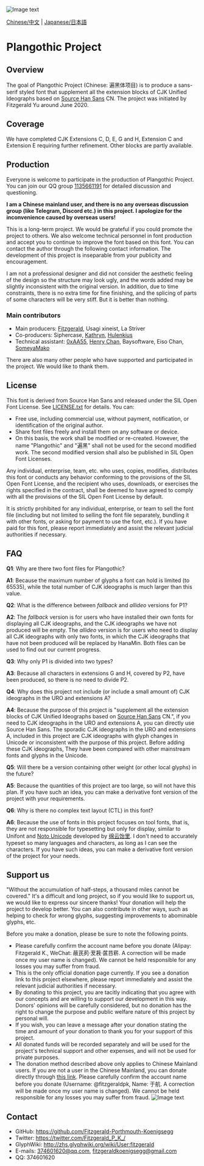 ![Image text](https://github.com/Fitzgerald-Porthmouth-Koenigsegg/Plangothic/blob/main/pic/31.png)

[Chinese/中文](README.md) | [Japanese/日本語](README.ja.md)

# Plangothic Project

## Overview
The goal of Plangothic Project (Chinese: 遍黑体项目) is to produce a sans-serif styled font that supplement all the extension blocks of CJK Unified Ideographs based on [Source Han Sans](https://github.com/adobe-fonts/source-han-sans) CN. The project was initiated by Fitzgerald Yu around June 2020.

## Coverage

We have completed CJK Extensions C, D, E, G and H, Extension C and Extension E requiring further refinement. Other blocks are partly available.

## Production

Everyone is welcome to participate in the production of Plangothic Project. You can join our QQ group [1135661191](https://jq.qq.com/?_wv=1027&k=xRTzFAfD) for detailed discussion and questioning.

**I am a Chinese mainland user, and there is no any overseas discussion group (like Telegram, Discord etc.) in this project. I apologize for the inconvenience caused by overseas users!**

This is a long-term project. We would be grateful if you could promote the project to others. We also welcome technical personnel in font production and accept you to continue to improve the font based on this font. You can contact the author through the following contact information. The development of this project is inseparable from your publicity and encouragement.

I am not a professional designer and did not consider the aesthetic feeling of the design so the structure may look ugly, and the words added may be slightly inconsistent with the original version. In addition, due to time constraints, there is no extra time for fine finishing, and the splicing of parts of some characters will be very stiff. But it is better than nothing.

### Main contributors
- Main producers: [Fitzgerald](https://github.com/Fitzgerald-Porthmouth-Koenigsegg), Usagi xineist, La Striver
- Co-producers: Siphercase, [Kathryn](https://github.com/KathrynCG), [Hulenkius](https://github.com/Hulenkius)
- Technical assistant: [0xAA55](https://github.com/0xAA55), [Henry Chan](https://github.com/hfhchan), Baysoftware, Eiso Chan, [SomeyaMako](https://github.com/SomeyaMako)

There are also many other people who have supported and participated in the project. We would like to thank them.

## License
This font is derived from Source Han Sans and released under the SIL Open Font License. See [LICENSE.txt](LICENSE.txt) for details. You can:

- Free use, including commercial use, without payment, notification, or identification of the original author.
- Share font files freely and install them on any software or device.
- On this basis, the work shall be modified or re-created. However, the name "Plangothic" and "遍黑" shall not be used for the second modified work. The second modified version shall also be published in SIL Open Font Licenses.

Any individual, enterprise, team, etc. who uses, copies, modifies, distributes this font or conducts any behavior conforming to the provisions of the SIL Open Font License, and the recipient who uses, downloads, or exercises the rights specified in the contract, shall be deemed to have agreed to comply with all the provisions of the SIL Open Font License by default.

It is strictly prohibited for any individual, enterprise, or team to sell the font file (including but not limited to selling the font file separately, bundling it with other fonts, or asking for payment to use the font, etc.). If you have paid for this font, please report immediately and assist the relevant judicial authorities if necessary.

## FAQ
**Q1**: Why are there two font files for Plangothic?

**A1**: Because the maximum number of glyphs a font can hold is limited (to 65535), while the total number of CJK ideographs is much larger than this value.

**Q2**: What is the difference between *fallback* and *allideo* versions for P1?

**A2**: The *fallback* version is for users who have installed their own fonts for displaying all CJK ideographs, and the CJK ideographs we have not produced will be empty. The *allideo* version is for users who need to display all CJK ideographs with only two fonts, in which the CJK ideographs that have not been produced will be replaced by HanaMin. Both files can be used to find out our current progress.

**Q3**: Why only P1 is divided into two types?

**A3**: Because all characters in extensions G and H, covered by P2, have been produced, so there is no need to divide P2.

**Q4**: Why does this project not include (or include a small amount of) CJK ideographs in the URO and extensions A?

**A4**: Because the purpose of this project is "supplement all the extension blocks of CJK Unified Ideographs based on [Source Han Sans](https://github.com/adobe-fonts/source-han-sans) CN.", if you need to CJK ideographs in the URO and extensions A, you can directly use Source Han Sans. The sporadic CJK ideographs in the URO and extensions A, included in this project are CJK ideographs with glyph changes in Unicode or inconsistent with the purpose of this project. Before adding these CJK ideographs, They have been compared with other mainstream fonts and glyphs in the Unicode.

**Q5**: Will there be a version containing other weight (or other local glyphs) in the future?

**A5**: Because the quantities of this project are too large, so will not have this plan. If you have such an idea, you can make a derivative font version of the project with your requirements.

**Q6**: Why is there no complex text layout (CTL) in this font?

**A6**: Because the use of fonts in this project focuses on tool fonts, that is, they are not responsible for typesetting but only for display, similar to Unifont and [Noto Unicode](https://github.com/MY1L/Unicode/tree/main/NotoUnicode) developed by [绵云饴里](https://github.com/MY1L). I don't need to accurately typeset so many languages and characters, as long as I can see the characters. If you have such ideas, you can make a derivative font version of the project for your needs.

## Support us
"Without the accumulation of half-steps, a thousand miles cannot be covered." It's a difficult and long project, so if you would like to support us, we would like to express our sincere thanks! Your donation will help the project to develop better. You can also contribute in other ways, such as helping to check for wrong glyphs, suggesting improvements to abominable glyphs, etc.

Before you make a donation, please be sure to note the following points.
- Please carefully confirm the account name before you donate (Alipay: Fitzgerald K., WeChat: 蔽芪茢·茇䓮·蓲䒤菥. A correction will be made once my user name is changed). We cannot be held responsible for any losses you may suffer from fraud.
- This is the only official donation page currently. If you see a donation link to this project elsewhere, please report immediately and assist the relevant judicial authorities if necessary.
- By donating to this project, you are tacitly indicating that you agree with our concepts and are willing to support our development in this way. Donors' opinions will be carefully considered, but no donation has the right to change the purpose and public welfare nature of this project by personal will.
- If you wish, you can leave a message after your donation stating the time and amount of your donation to thank you for your support of this project.
- All donated funds will be recorded separately and will be used for the project's technical support and other expenses, and will not be used for private purposes.
- The donation method described above only applies to Chinese Mainland users. If you are not a user in the Chinese Mainland, you can donate directly through [this link](https://paypal.me/fitzgeraldpk?country.x=C2&locale.x=zh_XC). Please carefully confirm the account name before you donate (Username: @fitzgeraldpk, Name: 于航. A correction will be made once my user name is changed). We cannot be held responsible for any losses you may suffer from fraud.
![Image text](https://github.com/Fitzgerald-Porthmouth-Koenigsegg/Plangothic/blob/main/pic/1650383987393.jpg)

## Contact
- GitHub: https://github.com/Fitzgerald-Porthmouth-Koenigsegg
- Twitter: https://twitter.com/Fitzgerald_P_K_/
- GlyphWiki: http://zhs.glyphwiki.org/wiki/User:fitzgerald
- E-mails: 374601620@qq.com, fitzgeraldkoenigsegg@gmail.com
- QQ: 374601620
